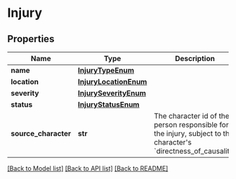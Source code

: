 # Injury

## Properties
Name | Type | Description | Notes
------------ | ------------- | ------------- | -------------
**name** | [**InjuryTypeEnum**](InjuryTypeEnum.md) |  | 
**location** | [**InjuryLocationEnum**](InjuryLocationEnum.md) |  | 
**severity** | [**InjurySeverityEnum**](InjurySeverityEnum.md) |  | [optional] 
**status** | [**InjuryStatusEnum**](InjuryStatusEnum.md) |  | 
**source_character** | **str** | The character id of the person responsible for the injury, subject to the character&#x27;s &#x60;directness_of_causality&#x60; | [optional] 

[[Back to Model list]](../README.md#documentation-for-models) [[Back to API list]](../README.md#documentation-for-api-endpoints) [[Back to README]](../README.md)

